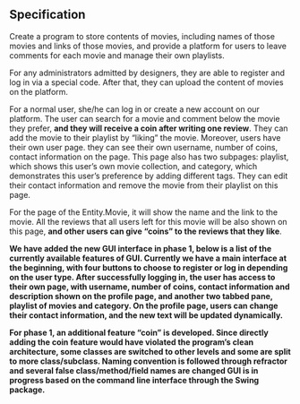 ## Specification

Create a program to store contents of movies, including names of those movies and links of those movies, and provide a platform for users to leave comments for each movie and manage their own playlists.

For any administrators admitted by designers, they are able to register and log in via a special code. After that, they can upload the content of movies on the platform.

For a normal user, she/he can log in or create a new account on our platform. The user can search for a movie and comment below the movie they prefer, **and they will receive a coin after writing one review**. They can add the movie to their playlist by “liking” the movie. 
Moreover, users have their own user page. they can see their own username, number of coins, contact information on the page. This page also has two subpages: playlist, which shows this user’s own movie collection, and category, which demonstrates this user’s preference by adding different tags. They can edit their contact information and remove the movie from their playlist on this page.

For the page of the Entity.Movie, it will show the name and the link to the movie. All the reviews that all users left for this movie will be also shown on this page, **and other users can give “coins” to the reviews that they like**. 

**We have added the new GUI interface in phase 1, below is a list of the currently available features of GUI. Currently we have a main interface at the beginning, with four buttons to choose to register or log in depending on the user type. After successfully logging in, the user has access to their own page, with username, number of coins, contact information and description shown on the profile page, and another two tabbed pane, playlist of movies and category. On the profile page, users can change their contact information, and the new text will be updated dynamically.**

**For phase 1, an additional feature “coin” is developed. Since directly adding the coin feature would have violated the program’s clean architecture, some classes are switched to other levels and some are split to more class/subclass. Naming convention is followed through refractor and several false class/method/field names are changed GUI is in progress based on the command line interface through the Swing package.**
